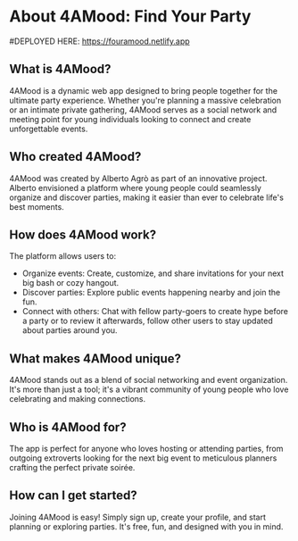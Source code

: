 # About 4AMood: Find Your Party

#DEPLOYED HERE: https://fouramood.netlify.app

## What is 4AMood?
4AMood is a dynamic web app designed to bring people together for the ultimate party experience. Whether you're planning a massive celebration or an intimate private gathering, 4AMood serves as a social network and meeting point for young individuals looking to connect and create unforgettable events.

## Who created 4AMood?
4AMood was created by Alberto Agrò as part of an innovative project. Alberto envisioned a platform where young people could seamlessly organize and discover parties, making it easier than ever to celebrate life's best moments.

## How does 4AMood work?
The platform allows users to:

- Organize events: Create, customize, and share invitations for your next big bash or cozy hangout.
- Discover parties: Explore public events happening nearby and join the fun.
- Connect with others: Chat with fellow party-goers to create hype before a party or to review it afterwards, follow other users to stay updated about parties around you.

## What makes 4AMood unique?
4AMood stands out as a blend of social networking and event organization. It's more than just a tool; it's a vibrant community of young people who love celebrating and making connections.

## Who is 4AMood for?
The app is perfect for anyone who loves hosting or attending parties, from outgoing extroverts looking for the next big event to meticulous planners crafting the perfect private soirée.

## How can I get started?
Joining 4AMood is easy! Simply sign up, create your profile, and start planning or exploring parties. It's free, fun, and designed with you in mind.
